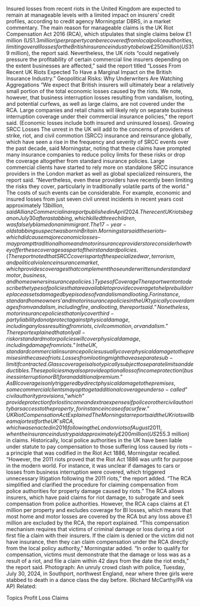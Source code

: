 Insured losses from recent riots in the United Kingdom are expected to remain at manageable levels with a limited impact on insurers’ credit profiles, according to credit agency Morningstar DBRS, in a market commentary.
The main reason for manageable claims is the UK Riot Compensation Act 2016 (RCA), which stipulates that single claims below £1 million (US$1.3 million) per property can be recovered from local police authorities, limiting overall losses for the British insurance industry to below £250 million (US$319 million), the report said.
Nevertheless, the UK riots “could negatively pressure the profitability of certain commercial line insurers depending on the extent businesses are affected,” said the report titled “Losses From Recent UK Riots Expected To Have a Marginal Impact on the British Insurance Industry.”
Geopolitical Risks: Why Underwriters Are Watching Aggregations
“We expect that British insurers will ultimately bear a relatively small portion of the total economic losses caused by the riots. We note, however, that business interruption losses resulting from vandalism, looting, and potential curfews, as well as large claims, are not covered under the RCA. Large companies and retail chains will likely rely on separate business interruption coverage under their commercial insurance policies,” the report said. (Economic losses include both insured and uninsured losses).
Growing SRCC Losses
The unrest in the UK will add to the concerns of providers of strike, riot, and civil commotion (SRCC) insurance and reinsurance globally, which have seen a rise in the frequency and severity of SRCC events over the past decade, said Morningstar, noting that these claims have prompted many insurance companies to reduce policy limits for these risks or drop the coverage altogether from standard insurance policies.
Large commercial clients have started to rely more on standalone SRCC insurance providers in the London market as well as global specialized reinsurers, the report said. “Nevertheless, even these providers have recently been limiting the risks they cover, particularly in traditionally volatile parts of the world.”
The costs of such events can be considerable. For example, economic and insured losses from just seven civil unrest incidents in recent years cost approximately $13 billion, said Allianz Commercial in a report published in April 2024.
The recent UK riots began on July 30 after a stabbing, which killed three children, was falsely blamed on an immigrant. The 17-year-old stabbing suspect was born in Britain.
Morningstar said these riots – which did cause major economic losses – may prompt traditional home and motor insurance providers to reconsider how they offer these coverages as part of their standard policies. (The report noted that SRCC cover is part of the specialized war, terrorism, and political violence insurance market, which provides coverages that complement those underwritten under standard motor, business, and homeowners insurance policies.)
Types of Coverage
The report went on to describe the types of policies that are available to provide coverage to help rebuild or replace assets damaged by episodes of vandalism and looting.
For instance, standard homeowners’ and motor insurance policies in the UK typically cover damages from vandalism, including fire, and looting, the report said. “Nonetheless, motor insurance policies that only cover third-party liability do not protect against physical damage, including any loss resulting from riots, civil commotion, or vandalism.”
The report explained that only all-risk or standard motor policies will cover physical damage, including damage from riots.
“In the UK, standard commercial insurance policies usually cover physical damage to the premises in the case of riots. Losses from looting might have a separate sub-limit if contracted. Glass coverage is also typically subject to separate limits and deductibles. These policies may also provide optional loss of income protection (business interruption or BI) for an additional premium.”
As BI coverage is only triggered by direct physical damage to the premises, some commercial clients may opt to get additional coverage under so-called “civil authority provisions,” which “provide protection for lost income and extra expenses if police or other civil authority bars access to the property, for instance in case of a curfew.”
UK Riot Compensation Act Explained
The Morningstar report said the UK riots will be a major test for the UK’s RCA, which was enacted in 2016 following the London riots of August 2011, when the insurance industry paid approximately £200 million (US$255.3 million) in claims.
Historically, local police authorities in the UK have been liable under statute to pay compensation to those suffering loss caused by riots – a principle that was codified in the Riot Act 1886, Morningstar recalled.
“However, the 2011 riots proved that the Riot Act 1886 was unfit for purpose in the modern world. For instance, it was unclear if damages to cars or losses from business interruption were covered, which triggered unnecessary litigation following the 2011 riots,” the report added. “The RCA simplified and clarified the procedure for claiming compensation from police authorities for property damage caused by riots.”
The RCA allows insurers, which have paid claims for riot damage, to subrogate and seek compensation from police authorities.
However, the RCA caps claims at £1 million per property and excludes coverage for BI losses, which means that most home and motor losses are covered by the RCA but any loss above £1 million are excluded by the RCA, the report explained.
“This compensation mechanism requires that victims of criminal damage or loss during a riot first file a claim with their insurers. If the claim is denied or the victim did not have insurance, then they can claim compensation under the RCA directly from the local policy authority,” Morningstar added.
“In order to qualify for compensation, victims must demonstrate that the damage or loss was as a result of a riot, and file a claim within 42 days from the date the riot ends,” the report said.
Photograph: An unruly crowd clash with police, Tuesday, July 30, 2024, in Southport, northwest England, near where three girls were stabbed to death in a dance class the day before. (Richard McCarthy/PA via AP)
Related:

Topics
Profit Loss
Claims
